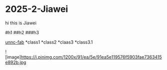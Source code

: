 # 2025-2-Jiawei

hi
this is Jiawei

#h1
##h2
###h3

[unnc-fab](www.nbfablab.com)
*class1
*class2
*claas3
    *class3.1


![image]https://i.pinimg.com/1200x/91/ea/5e/91ea5e119576f5903fae7363415e892b.jpg
